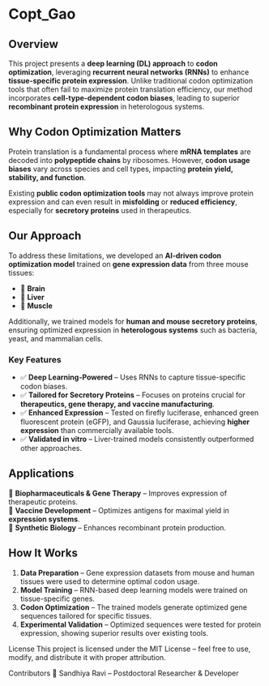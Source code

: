 # Copt_Gao

## **Overview**
This project presents a **deep learning (DL) approach** to **codon optimization**, leveraging **recurrent neural networks (RNNs)** to enhance **tissue-specific protein expression**. Unlike traditional codon optimization tools that often fail to maximize protein translation efficiency, our method incorporates **cell-type-dependent codon biases**, leading to superior **recombinant protein expression** in heterologous systems.

## **Why Codon Optimization Matters**
Protein translation is a fundamental process where **mRNA templates** are decoded into **polypeptide chains** by ribosomes. However, **codon usage biases** vary across species and cell types, impacting **protein yield, stability, and function**. 

Existing **public codon optimization tools** may not always improve protein expression and can even result in **misfolding** or **reduced efficiency**, especially for **secretory proteins** used in therapeutics.

## **Our Approach**
To address these limitations, we developed an **AI-driven codon optimization model** trained on **gene expression data** from three mouse tissues:

- 🧠 **Brain**
- 🏥 **Liver**
- 💪 **Muscle**

Additionally, we trained models for **human and mouse secretory proteins**, ensuring optimized expression in **heterologous systems** such as bacteria, yeast, and mammalian cells.

### **Key Features**
- ✅ **Deep Learning-Powered** – Uses RNNs to capture tissue-specific codon biases.
- ✅ **Tailored for Secretory Proteins** – Focuses on proteins crucial for **therapeutics, gene therapy, and vaccine manufacturing**.
- ✅ **Enhanced Expression** – Tested on firefly luciferase, enhanced green fluorescent protein (eGFP), and Gaussia luciferase, achieving **higher expression** than commercially available tools.
- ✅ **Validated in vitro** – Liver-trained models consistently outperformed other approaches.

## **Applications**
🚀 **Biopharmaceuticals & Gene Therapy** – Improves expression of therapeutic proteins.  
🦠 **Vaccine Development** – Optimizes antigens for maximal yield in **expression systems**.  
🔬 **Synthetic Biology** – Enhances recombinant protein production.  

## **How It Works**
1. **Data Preparation** – Gene expression datasets from mouse and human tissues were used to determine optimal codon usage.
2. **Model Training** – RNN-based deep learning models were trained on tissue-specific genes.
3. **Codon Optimization** – The trained models generate optimized gene sequences tailored for specific tissues.
4. **Experimental Validation** – Optimized sequences were tested for protein expression, showing superior results over existing tools.


License
This project is licensed under the MIT License – feel free to use, modify, and distribute it with proper attribution.

Contributors
👤 Sandhiya Ravi – Postdoctoral Researcher & Developer

